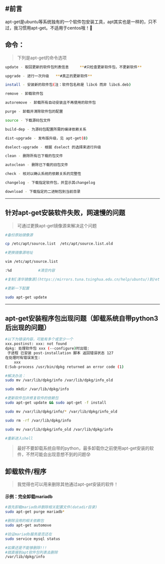 ## #前言

apt-get是ubuntu等系统独有的一个软件包安装工具，apt其实也是一样的，只不过，我习惯用apt-get。不适用于centos哦！:information_desk_person:

<!--more-->

## 命令：

> 下列是apt-get的命令选项

```sh
update - 取回更新的软件包列表信息     **#只检查更新软件包，不更新软件**

upgrade - 进行一次升级   **#真正的更新软件**

install - 安装新的软件包(注：软件包名称是 libc6 而非 libc6.deb)

remove - 卸载软件包

autoremove - 卸载所有自动安装且不再使用的软件包

purge - 卸载并清除软件包的配置

source - 下载源码包文件

build-dep - 为源码包配置所需的编译依赖关系

dist-upgrade - 发布版升级，见 apt-get(8)

dselect-upgrade - 根据 dselect 的选择来进行升级

clean - 删除所有已下载的包文件

autoclean - 删除已下载的旧包文件

check - 核对以确认系统的依赖关系的完整性

changelog - 下载指定软件包，并显示其changelog

download - 下载指定的二进制包到当前目录
```

<hr>

## 针对apt-get安装软件失败，网速慢的问题

> 可通过更换apt-get镜像源来解决这个问题

```sh
#备份原始镜像源

cp /etc/apt/source.list  /etc/apt/source.list.old

#更换镜像源地址

vim /etc/apt/source.list

:%d            #清空内容

#复制[清华镜像源](https://mirrors.tuna.tsinghua.edu.cn/help/ubuntu/)到/etc/apt/source.list文件中

#更新一下配置

sudo apt-get update
```

<hr>

## apt-get安装程序包出现问题（卸载系统自带python3后出现的问题）

```sh
#以下为错误内容，可能有多个或至少一个
xxx.postinst: xxx: not found
dpkg: 处理软件包 xxx (--configure)时出错:
 子进程 已安装 post-installation 脚本 返回错误状态 127
在处理时有错误发生:
	xxx
E:Sub-process /usr/bin/dpkg returned an error code (1)

#解决办法：
sudo mv /var/lib/dpkg/info /var/lib/dpkg/info_old

sudo mkdir /var/lib/dpkg/info

#更新软件包并修复软件的依赖包
sudo apt-get update && sudo apt-get -f install

sudo mv /var/lib/dpkg/info/* /var/lib/dpkg/info_old

sudo rm -rf /var/lib/dpkg/info 

sudo mv /var/lib/dpkg/info_old /var/lib/dpkg/info

#重新进入shell
```

>最好不要卸载系统自带的python，最多卸载你之前使用apt-get安装的软件，不然可能会出现意想不到的问题:cold_sweat:

## 卸载软件/程序

> 我觉得也可以用来删除其他通过apt-get安装的软件！

#### 示例：完全卸载mariadb

```sh
#首先卸载mariadb并删除相关配置文件(datadir目录)
sudo apt-get purge mariadb*

#删除没用的相关依赖包
sudo apt-get automove 

#验证mariadb服务是否还在
sudo service mysql status

#如果还是不能够删除!!!
#就直接到apt软件包列表去删除
/var/lib/dpkg/info
```



